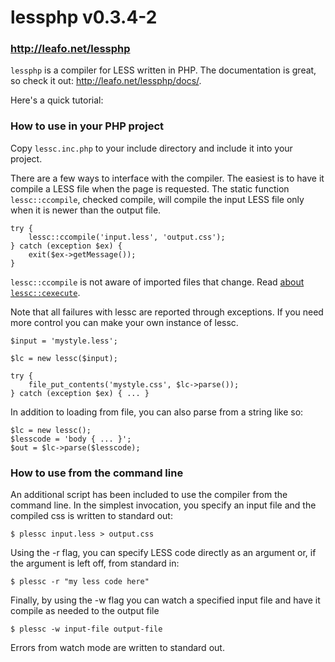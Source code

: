 # lessphp v0.3.4-2
### <http://leafo.net/lessphp>

`lessphp` is a compiler for LESS written in PHP. The documentation is great,
so check it out: <http://leafo.net/lessphp/docs/>.

Here's a quick tutorial:

### How to use in your PHP project

Copy `lessc.inc.php` to your include directory and include it into your project.

There are a few ways to interface with the compiler. The easiest is to have it
compile a LESS file when the page is requested. The static function 
`lessc::ccompile`, checked compile, will compile the input LESS file only when it
is newer than the output file.

	try {
		lessc::ccompile('input.less', 'output.css');
	} catch (exception $ex) {
		exit($ex->getMessage());
	}

`lessc::ccompile` is not aware of imported files that change. Read [about
`lessc::cexecute`](http://leafo.net/lessphp/docs/#compiling_automatically).

Note that all failures with lessc are reported through exceptions.
If you need more control you can make your own instance of lessc.

	$input = 'mystyle.less';

	$lc = new lessc($input);

	try {
		file_put_contents('mystyle.css', $lc->parse());
	} catch (exception $ex) { ... }

In addition to loading from file, you can also parse from a string like so:

	$lc = new lessc();
	$lesscode = 'body { ... }';
	$out = $lc->parse($lesscode);

### How to use from the command line

An additional script has been included to use the compiler from the command
line. In the simplest invocation, you specify an input file and the compiled
css is written to standard out:

	$ plessc input.less > output.css

Using the -r flag, you can specify LESS code directly as an argument or, if 
the argument is left off, from standard in:

	$ plessc -r "my less code here"

Finally, by using the -w flag you can watch a specified input file and have it 
compile as needed to the output file

	$ plessc -w input-file output-file

Errors from watch mode are written to standard out.



